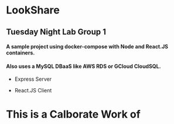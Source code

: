 # LookShare
## Tuesday Night Lab Group 1
#### A sample project using docker-compose with Node and React.JS containers.
#### Also uses a MySQL DBaaS like AWS RDS or GCloud CloudSQL.
- Express Server

- React.JS Client

# This is a Calborate Work of

